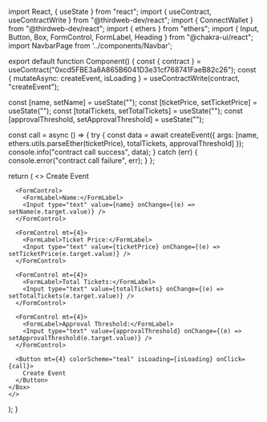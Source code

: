 import React, { useState } from "react";
import { useContract, useContractWrite } from "@thirdweb-dev/react";
import { ConnectWallet } from "@thirdweb-dev/react";
import { ethers } from "ethers";
import { Input, Button, Box, FormControl, FormLabel, Heading } from "@chakra-ui/react";
import NavbarPage from '../components/Navbar';

export default function Component() {
  const { contract } = useContract("0xcd5FBE3a8A865B6041D3e31cf768741FaeB82c26");
  const { mutateAsync: createEvent, isLoading } = useContractWrite(contract, "createEvent");

  const [name, setName] = useState("");
  const [ticketPrice, setTicketPrice] = useState("");
  const [totalTickets, setTotalTickets] = useState("");
  const [approvalThreshold, setApprovalThreshold] = useState("");

  const call = async () => {
    try {
      const data = await createEvent({ args: [name, ethers.utils.parseEther(ticketPrice), totalTickets, approvalThreshold] });
      console.info("contract call success", data);
    } catch (err) {
      console.error("contract call failure", err);
    }
  };

  return (
    <>
    <NavbarPage />
    <Box p={4}>
      <ConnectWallet />
      <Heading size="lg" mb={4}>
        Create Event
      </Heading>

      <FormControl>
        <FormLabel>Name:</FormLabel>
        <Input type="text" value={name} onChange={(e) => setName(e.target.value)} />
      </FormControl>

      <FormControl mt={4}>
        <FormLabel>Ticket Price:</FormLabel>
        <Input type="text" value={ticketPrice} onChange={(e) => setTicketPrice(e.target.value)} />
      </FormControl>

      <FormControl mt={4}>
        <FormLabel>Total Tickets:</FormLabel>
        <Input type="text" value={totalTickets} onChange={(e) => setTotalTickets(e.target.value)} />
      </FormControl>

      <FormControl mt={4}>
        <FormLabel>Approval Threshold:</FormLabel>
        <Input type="text" value={approvalThreshold} onChange={(e) => setApprovalThreshold(e.target.value)} />
      </FormControl>

      <Button mt={4} colorScheme="teal" isLoading={isLoading} onClick={call}>
        Create Event
      </Button>
    </Box>
    </>
  );
}

